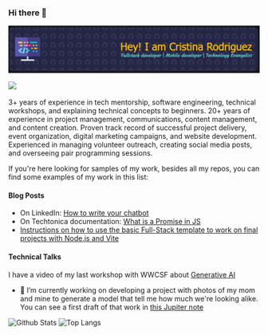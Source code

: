 ### Hi there 👋

<!--
**Yosolita1978/Yosolita1978** is a ✨ _special_ ✨ repository because its `README.md` (this file) appears on your GitHub profile.

Here are some ideas to get you started:

- 🔭 I’m currently working on ...
- 🌱 I’m currently learning ...
- 👯 I’m looking to collaborate on ...
- 🤔 I’m looking for help with ...
- 💬 Ask me about ...
- 📫 How to reach me: ...
- 😄 Pronouns: ...
- ⚡ Fun fact: ...
-->
![Header](https://raw.githubusercontent.com/Yosolita1978/screenshoots/af411d1f792f66200419365ba06b1f1a363c81af/2023/Multiverse/CRBanner.png)

[<img src="https://img.shields.io/badge/-%40CrissRodriguez-blue?style=plastic&logo=linkedin">](https://www.linkedin.com/in/crissrodriguez/)

3+ years of experience in tech mentorship, software engineering, technical workshops, and explaining technical concepts to beginners. 20+ years of experience in project management, communications, content management, and content creation. Proven track record of successful project delivery, event organization, digital marketing campaigns, and website development. Experienced in managing volunteer outreach, creating social media posts, and overseeing pair programming sessions.

If you're here looking for samples of my work, besides all my repos, you can find some examples of my work in this list:

#### Blog Posts
 - On LinkedIn: [How to write your chatbot](https://www.linkedin.com/pulse/how-i-built-my-first-chatbot-facebook-messenger-you-can-rodr%25C3%25ADguez/)
 - On Techtonica documentation: [What is a Promise in JS](https://github.com/Techtonica/curriculum/blob/12975db12e18f0bd61440e9f4c98ee9f45e3d729/javascript/javascript-9-async.md)
 - [Instructions on how to use the basic Full-Stack template to work on final projects with Node.js and Vite](https://github.com/Techtonica/Template2023ReactAndVite)

#### Technical Talks
I have a video of my last workshop with WWCSF about [Generative AI](https://www.youtube.com/watch?v=szc4FA7nyBo)


- 🔭 I’m currently working on developing a project with photos of my mom and mine to generate a model that tell me how much we're looking alike. You can see a first draft of that work in [this Jupiter note](https://github.com/Yosolita1978/MyMomAndMe)


![Github Stats](https://github-readme-stats.vercel.app/api?username=Yosolita1978&count_private=true&show_icons=true&include_all_commits=true)
![Top Langs](https://github-readme-stats.vercel.app/api/top-langs/?username=Yosolita1978&hide=TeX&layout=compact)
